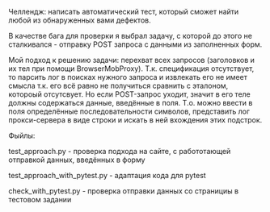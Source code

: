 Челлендж: написать автоматический тест, который сможет найти любой из обнаруженных вами дефектов.

В качестве бага для проверки я выбрал задачу, с которой до этого не сталкивался - отправку POST запроса с данными из заполненных форм.

Мой подход к решению задачи: перехват всех запросов (заголовков и их тел при помощи BrowserMobProxy). Т.к. спецификация отсутствует, то парсить лог в поисках нужного запроса и извлекать его не имеет смысла т.к. его всё равно не получиться сравнить с эталоном, котороый отсутсвует. Но если POST-запрос уходит, значит в его теле должны содержаться данные, введённые в поля. Т.о. можно ввести в поля определённые последовательности символов, представить лог прокси-сервера в виде строки и искать в ней вхождения этих подстрок.

Фыйлы:

test_approach.py - проверка подхода на сайте, с работотающей отправкой данных, введённых в форму

test_approach_with_pytest.py - адаптация кода для pytest

check_with_pytest.py - проверка отправки данных со странициы в тестовом задании
